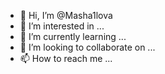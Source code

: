 - 👋 Hi, I’m @Masha1lova
- 👀 I’m interested in ...
- 🌱 I’m currently learning ...
- 💞️ I’m looking to collaborate on ...
- 📫 How to reach me ...

<!---
Masha1lova/Masha1lova is a ✨ special ✨ repository because its `README.md` (this file) appears on your GitHub profile.
You can click the Preview link to take a look at your changes.
--->
